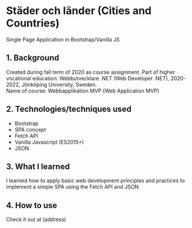 # Städer och länder (Cities and Countries)
Single Page Application in Bootstrap/Vanilla JS

## 1. Background

Created during fall term of 2020 as course assignment. Part of higher vocational education: Webbutvecklare .NET (Web Developer .NET), 2020-2022, Jönköping University, Sweden.  
Name of course: Webbapplikation MVP (Web Application MVP)

## 2. Technologies/techniques used

* Bootstrap
* SPA concept
* Fetch API
* Vanilla Javascript (ES2015+)
* JSON

## 3. What I learned

I learned how to apply basic web development principles and practices to implement a simple
SPA using the Fetch API and JSON.

## 4. How to use

Check it out at (address)